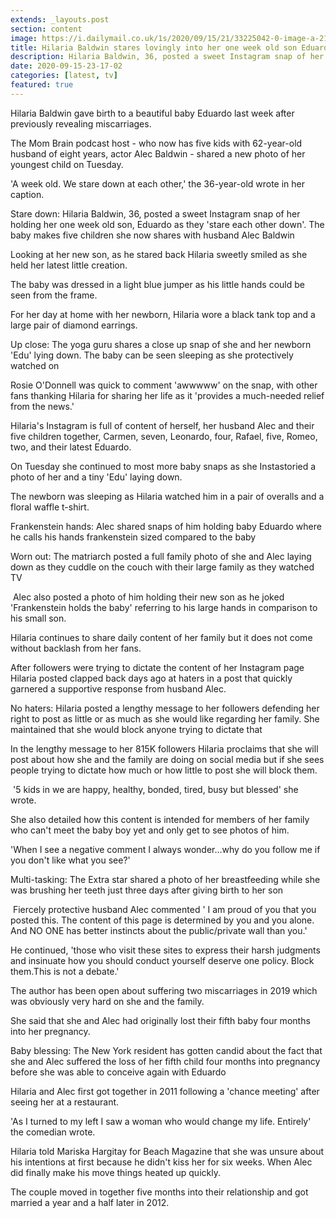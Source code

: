 ```yaml
---
extends: _layouts.post
section: content
image: https://i.dailymail.co.uk/1s/2020/09/15/21/33225042-0-image-a-21_1600201958634.jpg 
title: Hilaria Baldwin stares lovingly into her one week old son Eduardos eyes in a sweet Instagram snap 
description: Hilaria Baldwin, 36, posted a sweet Instagram snap of her holding her one week old son, Eduardo as they stare each other down. The baby makes five children she now shares with husband Alec Baldwin 
date: 2020-09-15-23-17-02 
categories: [latest, tv] 
featured: true 
--- 
```

Hilaria Baldwin gave birth to a beautiful baby Eduardo last week after previously revealing miscarriages. 

The Mom Brain podcast host - who now has five kids with 62-year-old husband of eight years, actor Alec Baldwin - shared a new photo of her youngest child on Tuesday. 

'A week old. We stare down at each other,' the 36-year-old wrote in her caption. 

Stare down: Hilaria Baldwin, 36, posted a sweet Instagram snap of her holding her one week old son, Eduardo as they 'stare each other down'. The baby makes five children she now shares with husband Alec Baldwin

Looking at her new son, as he stared back Hilaria sweetly smiled as she held her latest little creation. 

The baby was dressed in a light blue jumper as his little hands could be seen from the frame. 

For her day at home with her newborn, Hilaria wore a black tank top and a large pair of diamond earrings. 

Up close: The yoga guru shares a close up snap of she and her newborn 'Edu' lying down. The baby can be seen sleeping as she protectively watched on

Rosie O'Donnell was quick to comment 'awwwww' on the snap, with other fans thanking Hilaria for sharing her life as it 'provides a much-needed relief from the news.' 

Hilaria's Instagram is full of content of herself, her husband Alec and their five children together, Carmen, seven, Leonardo, four, Rafael, five, Romeo, two, and their latest Eduardo. 

On Tuesday she continued to most more baby snaps as she Instastoried a photo of her and a tiny 'Edu' laying down. 

The newborn was sleeping as Hilaria watched him in a pair of overalls and a floral waffle t-shirt.  

Frankenstein hands: Alec shared snaps of him holding baby Eduardo where he calls his hands frankenstein sized compared to the baby

Worn out: The matriarch posted a full family photo of she and Alec laying down as they cuddle on the couch with their large family as they watched TV

 Alec also posted a photo of him holding their new son as he joked 'Frankenstein holds the baby' referring to his large hands in comparison to his small son. 

Hilaria continues to share daily content of her family but it does not come without backlash from her fans. 

After followers were trying to dictate the content of her Instagram page Hilaria posted clapped back days ago at haters in a post that quickly garnered a supportive response from husband Alec.

No haters: Hilaria posted a lengthy message to her followers defending her right to post as little or as much as she would like regarding her family. She maintained that she would block anyone trying to dictate that 

In the lengthy message to her 815K followers Hilaria proclaims that she will post about how she and the family are doing on social media but if she sees people trying to dictate how much or how little to post she will block them.

 '5 kids in we are happy, healthy, bonded, tired, busy but blessed' she wrote. 

She also detailed how this content is intended for members of her family who can't meet the baby boy yet and only get to see photos of him. 

'When I see a negative comment I always wonder...why do you follow me if you don't like what you see?'

Multi-tasking: The Extra star shared a photo of her breastfeeding while she was brushing her teeth just three days after giving birth to her son

 Fiercely protective husband Alec commented ' I am proud of you that you posted this. The content of this page is determined by you and you alone. And NO ONE has better instincts about the public/private wall than you.' 

He continued, 'those who visit these sites to express their harsh judgments and insinuate how you should conduct yourself deserve one policy. Block them.This is not a debate.'

The author has been open about suffering two miscarriages in 2019 which was obviously very hard on she and the family. 

She said that she and Alec had originally lost their fifth baby four months into her pregnancy.   

Baby blessing: The New York resident has gotten candid about the fact that she and Alec suffered the loss of her fifth child four months into pregnancy before she was able to conceive again with Eduardo 

Hilaria and Alec first got together in 2011 following a 'chance meeting' after seeing her at a restaurant.  

'As I turned to my left I saw a woman who would change my life. Entirely' the comedian wrote. 

Hilaria told Mariska Hargitay for Beach Magazine that she was unsure about his intentions at first because he didn't kiss her for six weeks. When Alec did finally make his move things heated up quickly. 

The couple moved in together five months into their relationship and got married a year and a half later in 2012.

